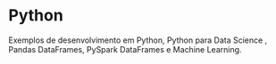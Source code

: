 # Python

Exemplos de desenvolvimento em Python, Python para Data Science , Pandas DataFrames, PySpark DataFrames e Machine Learning.
